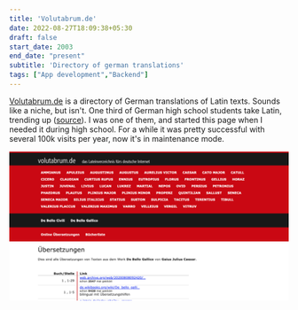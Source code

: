 ```yaml
---
title: 'Volutabrum.de'
date: 2022-08-27T18:09:38+05:30
draft: false
start_date: 2003
end_date: "present"
subtitle: 'Directory of german translations'
tags: ["App development","Backend"]
---
```



[Volutabrum.de](http://volutabrum.de) is a directory of German translations of Latin texts.
Sounds like a niche, but isn't.
One third of German high school students take Latin, trending up ([source](https://de.wikipedia.org/wiki/Latein)).
I was one of them, and started this page when I needed it during high school.
For a while it was pretty successful with several 100k visits per year, now it's in maintenance mode.

![](images/screenshot-2021.png)
